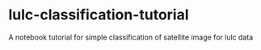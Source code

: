 # lulc-classification-tutorial
A notebook tutorial for simple classification of satellite image for lulc data
